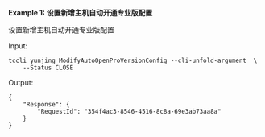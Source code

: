 **Example 1: 设置新增主机自动开通专业版配置**

设置新增主机自动开通专业版配置

Input: 

```
tccli yunjing ModifyAutoOpenProVersionConfig --cli-unfold-argument  \
    --Status CLOSE
```

Output: 
```
{
    "Response": {
        "RequestId": "354f4ac3-8546-4516-8c8a-69e3ab73aa8a"
    }
}
```

